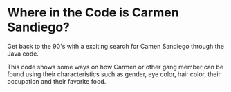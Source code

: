 # Where in the Code is Carmen Sandiego?

Get back to the 90's with a exciting search for Camen Sandiego through the Java code.

This code shows some ways on how Carmen or other gang member can be found using their characteristics such as gender, eye color, hair color, their occupation and their favorite food..

